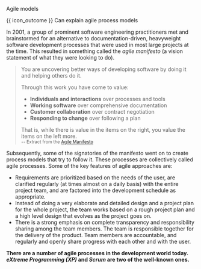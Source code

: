 <span id="title">Agile models</span>

<span id="prereqs"></span>

<span id="outcomes">{{ icon_outcome }} Can explain agile process models</span>

<div id="body">

In 2001, a group of prominent software engineering practitioners met and brainstormed for an alternative to documentation-driven, heavyweight software development processes that were used in most large projects at the time. This resulted in something called the _agile manifesto_ (a vision statement of what they were looking to do).

>You are uncovering better ways of developing software by doing it and helping others do it.
>
>Through this work you have come to value:
>
>* **Individuals and interactions** over processes and tools
>* **Working software** over comprehensive documentation
>* **Customer collaboration** over contract negotiation
>* **Responding to change** over following a plan
>
>That is, while there is value in the items on the right, you value the items on the left more.<br>
><sub>-- Extract from the [Agile Manifesto](http://agilemanifesto.org/)</sub>

Subsequently, some of the signatories of the manifesto went on to create process models that try to follow it. These processes are collectively called agile processes. Some of the key features of agile approaches are:

* Requirements are prioritized based on the needs of the user, are clarified regularly (at times almost on a daily basis) with the entire project team, and are factored into the development schedule as appropriate.
* Instead of doing a very elaborate and detailed design and a project plan for the whole project, the team works based on a rough project plan and a high level design that evolves as the project goes on.
* There is a strong emphasis on complete transparency and responsibility sharing among the team members. The team is responsible together for the delivery of the product. Team members are accountable, and regularly and openly share progress with each other and with the user.

**There are a number of agile processes in the development world today. _eXtreme Programming (XP)_ and _Scrum_ are two of the well-known ones.**

</div>

<div id="extras">
<include src="exercisesPanel.md" boilerplate/>
</div>
